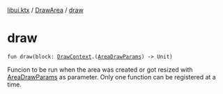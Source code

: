 [libui.ktx](../README.md) / [DrawArea](README.md) / [draw](draw.md)

# draw

`fun draw(block: `[`DrawContext`](../-draw-context.md)`.(`[`AreaDrawParams`](../-area-draw-params.md)`) -> Unit)`

Funcion to be run when the area was created or got resized with [AreaDrawParams](../-area-draw-params.md) as parameter.
Only one function can be registered at a time.
